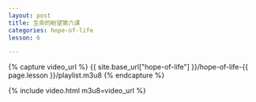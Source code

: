 ```yaml
---
layout: post
title: 生命的盼望第六课
categories: hope-of-life
lesson: 6

---
```

{% capture video_url %}
{{ site.base_url["hope-of-life"] }}/hope-of-life-{{ page.lesson }}/playlist.m3u8
{% endcapture %}

{% include video.html m3u8=video_url %}

